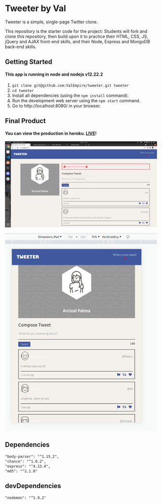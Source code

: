 # Tweeter by Val

Tweeter is a simple, single-page Twitter clone.

This repository is the starter code for the project: Students will fork and clone this repository, then build upon it to practice their HTML, CSS, JS, jQuery and AJAX front-end skills, and their Node, Express and MongoDB back-end skills.

## Getting Started

#### This app is running in **node and nodejs v12.22.2**
1. `git clone git@github.com:ValEmpire/tweeter.git tweeter`
1. `cd tweeter`
1. Install all dependencies (using the `npm install` command).
1. Run the development web server using the `npm start` command.
1. Go to http://localhost:8080/ in your browser.

## Final Product

#### You can view the production in heroku. [LIVE](https://tweeter-val.herokuapp.com/)!

![alt text](https://raw.githubusercontent.com/ValEmpire/files/main/Screenshot%20from%202021-09-27%2013-26-45.png "Logo Title Text 1")

![alt text](https://raw.githubusercontent.com/ValEmpire/files/main/Screenshot%20from%202021-09-27%2013-29-16.png "Logo Title Text 1")

## Dependencies

    "body-parser": "^1.15.2",
    "chance": "^1.0.2",
    "express": "^4.13.4",
    "md5": "^2.1.0"

## devDependencies

    "nodemon": "^1.9.2"